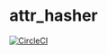 # attr_hasher

[![CircleCI](https://circleci.com/gh/sapientpants/attr_hasher.svg?style=svg)](https://circleci.com/gh/sapientpants/attr_hasher)